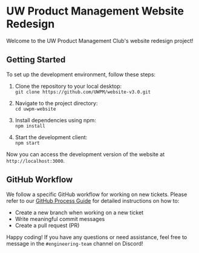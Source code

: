 # UW Product Management Website Redesign

Welcome to the UW Product Management Club's website redesign project!

## Getting Started

To set up the development environment, follow these steps:

1. Clone the repository to your local desktop:  
`git clone https://github.com/UWPM/website-v3.0.git`

1. Navigate to the project directory:  
`cd uwpm-website`

1. Install dependencies using npm:  
`npm install`

1. Start the development client:  
`npm start`

Now you can access the development version of the website at `http://localhost:3000`.

## GitHub Workflow

We follow a specific GitHub workflow for working on new tickets. Please refer to our [GitHub Process Guide](https://www.notion.so/uwpm/GitHub-Process-e9d8c21b4d7d463f851803cce46dfff4) for detailed instructions on how to:

- Create a new branch when working on a new ticket
- Write meaningful commit messages
- Create a pull request (PR)

Happy coding! If you have any questions or need assistance, feel free to message in the `#engineering-team` channel on Discord!